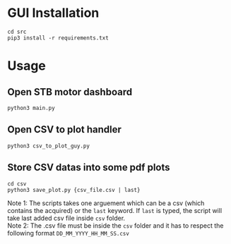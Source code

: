 # GUI Installation
    cd src
    pip3 install -r requirements.txt
# Usage
## Open STB motor dashboard
    python3 main.py

## Open CSV to plot handler
    python3 csv_to_plot_guy.py

## Store CSV datas into some pdf plots 
    cd csv
    python3 save_plot.py {csv_file.csv | last}

Note 1: The scripts takes one arguement which can be a csv (which contains the acquired) or the `last` keyword.
If `last` is typed, the script will take last added csv file inside `csv` folder.<br>
Note 2: The .csv file must be inside the `csv` folder and it has to respect the following format `DD_MM_YYYY_HH_MM_SS.csv`